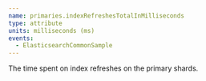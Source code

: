 ```yaml
---
name: primaries.indexRefreshesTotalInMilliseconds
type: attribute
units: milliseconds (ms)
events:
  - ElasticsearchCommonSample
---
```


The time spent on index refreshes on the primary shards.